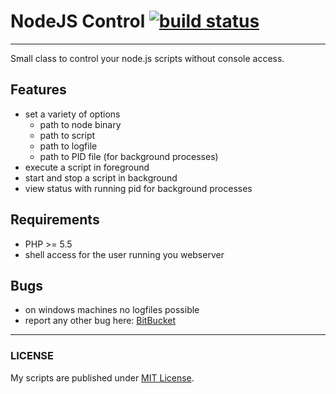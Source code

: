 # NodeJS Control [![build status](https://ci.am-wd.de/projects/2/status.png?ref=master)](https://ci.am-wd.de/projects/2?ref=master)
-----

Small class to control your node.js scripts without console access.


## Features

- set a variety of options
  * path to node binary
  * path to script
  * path to logfile
  * path to PID file (for background processes)
- execute a script in foreground
- start and stop a script in background
- view status with running pid for background processes

## Requirements
- PHP >= 5.5
- shell access for the user running you webserver

## Bugs
- on windows machines no logfiles possible
- report any other bug here: [BitBucket](https://bitbucket.org/BlackyPanther/nodejs-control/issues)

-----

### LICENSE
My scripts are published under [MIT License](https://am-wd.de/?p=about#license).
